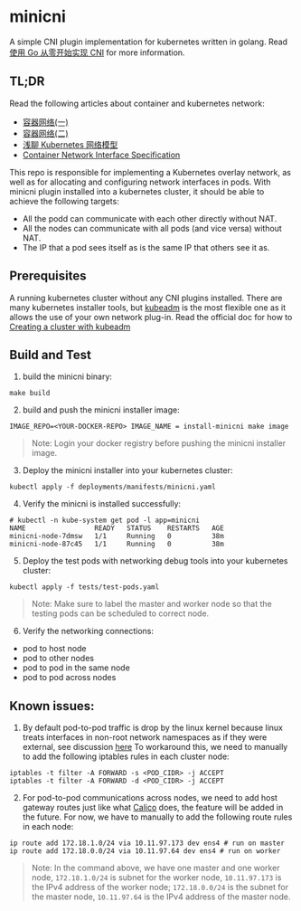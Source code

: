 # minicni

A simple CNI plugin implementation for kubernetes written in golang. Read [使用 Go 从零开始实现 CNI](https://morven.life/posts/write_your_own_cni_with_golang/) for more information.

## TL;DR

Read the following articles about container and kubernetes network:

- [容器网络(一)](https://morven.life/posts/networking-4-docker-sigle-host/)
- [容器网络(二)](https://morven.life/posts/networking-5-docker-multi-hosts/)
- [浅聊 Kubernetes 网络模型](https://morven.life/posts/networking-6-k8s-summary/)
- [Container Network Interface Specification](https://github.com/containernetworking/cni/blob/master/SPEC.md)

This repo is responsible for implementing a Kubernetes overlay network, as well as for allocating and configuring network interfaces in pods. With minicni plugin installed into a kubernetes cluster, it should be able to achieve the following targets:

- All the podd can communicate with each other directly without NAT.
- All the nodes can communicate with all pods (and vice versa) without NAT.
- The IP that a pod sees itself as is the same IP that others see it as.

## Prerequisites

A running kubernetes cluster without any CNI plugins installed. There are many kubernetes installer tools, but [kubeadm](https://kubernetes.io/docs/reference/setup-tools/kubeadm/) is the most flexible one as it allows the use of your own network plug-in. Read the official doc for how to [Creating a cluster with kubeadm](https://kubernetes.io/docs/setup/production-environment/tools/kubeadm/create-cluster-kubeadm/)

## Build and Test

1. build the minicni binary:

```
make build
```

2. build and push the minicni installer image:

```
IMAGE_REPO=<YOUR-DOCKER-REPO> IMAGE_NAME = install-minicni make image
```

> Note: Login your docker registry before pushing the minicni installer image.

3. Deploy the minicni installer into your kubernetes cluster:

```
kubectl apply -f deployments/manifests/minicni.yaml
```

4. Verify the minicni is installed successfully:

```
# kubectl -n kube-system get pod -l app=minicni
NAME                 READY   STATUS    RESTARTS   AGE
minicni-node-7dmsw   1/1     Running   0          38m
minicni-node-87c45   1/1     Running   0          38m
```

5. Deploy the test pods with networking debug tools into your kubernetes cluster:

```
kubectl apply -f tests/test-pods.yaml
```

> Note: Make sure to label the master and worker node so that the testing pods can be scheduled to correct node.

6. Verify the networking connections:

- pod to host node
- pod to other nodes
- pod to pod in the same node
- pod to pod across nodes

## Known issues:

1. By default pod-to-pod traffic is drop by the linux kernel because linux treats interfaces in non-root network namespaces as if they were external, see discussion [here](https://serverfault.com/questions/162366/iptables-bridge-and-forward-chain) To workaround this, we need to manually to add the following iptables rules in each cluster node:

```
iptables -t filter -A FORWARD -s <POD_CIDR> -j ACCEPT
iptables -t filter -A FORWARD -d <POD_CIDR> -j ACCEPT
```

2. For pod-to-pod communications across nodes, we need to add host gateway routes just like what [Calico](https://docs.projectcalico.org/networking/openstack/host-routes) does, the feature will be added in the future. For now, we have to manually to add the following route rules in each node:

```
ip route add 172.18.1.0/24 via 10.11.97.173 dev ens4 # run on master 
ip route add 172.18.0.0/24 via 10.11.97.64 dev ens4 # run on worker
```

> Note: In the command above, we have one master and one worker node, `172.18.1.0/24` is subnet for the worker node, `10.11.97.173` is the IPv4 address of the worker node; `172.18.0.0/24` is the subnet for the master node, `10.11.97.64` is the IPv4 address of the master node.

